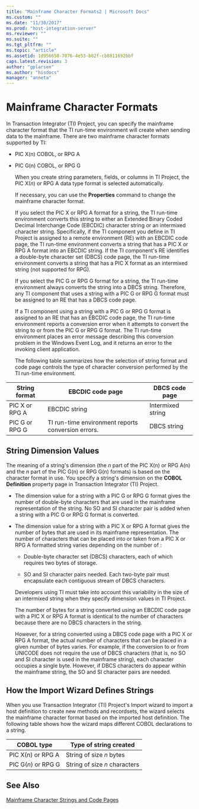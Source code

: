 ```yaml
---
title: "Mainframe Character Formats2 | Microsoft Docs"
ms.custom: ""
ms.date: "11/30/2017"
ms.prod: "host-integration-server"
ms.reviewer: ""
ms.suite: ""
ms.tgt_pltfrm: ""
ms.topic: "article"
ms.assetid: 1d956658-7076-4e53-b82f-cb8811692bbf
caps.latest.revision: 3
author: "gplarsen"
ms.author: "hisdocs"
manager: "anneta"
---
```

# Mainframe Character Formats
In Transaction Integrator (TI) Project, you can specify the mainframe character format that the TI run-time environment will create when sending data to the mainframe. There are two mainframe character formats supported by TI:  
  
- PIC X(n) COBOL, or RPG A  
  
- PIC G(n) COBOL, or RPG G  
  
  When you create string parameters, fields, or columns in TI Project, the PIC X(*n*) or RPG A data type format is selected automatically.  
  
  If necessary, you can use the **Properties** command to change the mainframe character format.  
  
  If you select the PIC X or RPG A format for a string, the TI run-time environment converts this string to either an Extended Binary Coded Decimal Interchange Code (EBCDIC) character string or an intermixed character string. Specifically, if the TI component you define in TI Project is assigned to a remote environment (RE) with an EBCDIC code page, the TI run-time environment converts a string that has a PIC X or RPG A format into an EBCDIC string. If the TI component's RE identifies a double-byte character set (DBCS) code page, the TI run-time environment converts a string that has a PIC X format as an intermixed string (not supported for RPG).  
  
  If you select the PIC G or RPG G format for a string, the TI run-time environment always converts the string into a DBCS string. Therefore, any TI component that uses a string with a PIC G or RPG G format must be assigned to an RE that has a DBCS code page.  
  
  If a TI component using a string with a PIC G or RPG G format is assigned to an RE that has an EBCDIC code page, the TI run-time environment reports a conversion error when it attempts to convert the string to or from the PIC G or RPG G format. The TI run-time environment places an error message describing this conversion problem in the Windows Event Log, and it returns an error to the invoking client application.  
  
  The following table summarizes how the selection of string format and code page controls the type of character conversion performed by the TI run-time environment.  
  
|String format|EBCDIC code page|DBCS code page|  
|-------------------|----------------------|--------------------|  
|PIC X or RPG A|EBCDIC string|Intermixed string|  
|PIC G or RPG G|TI run-time environment reports conversion errors.|DBCS string|  
  
## String Dimension Values  
 The meaning of a string's dimension (the *n* part of the PIC X(n) or RPG A(n) and the *n* part of the PIC G(n) or RPG G(n) formats) is based on the character format in use. You specify a string's dimension on the **COBOL Definition** property page in Transaction Integrator (TI) Project.  
  
- The dimension value for a string with a PIC G or RPG G format gives the number of double-byte characters that are used in the mainframe representation of the string. No SO and SI character pair is added when a string with a PIC G or RPG G format is converted.  
  
- The dimension value for a string with a PIC X or RPG A format gives the number of bytes that are used in its mainframe representation. The number of characters that can be placed into or taken from a PIC X or RPG A formatted string varies depending on the number of :  
  
  -   Double-byte character set (DBCS) characters, each of which requires two bytes of storage.  
  
  -   SO and SI character pairs needed. Each two-byte pair must encapsulate each contiguous stream of DBCS characters.  
  
  Developers using TI must take into account this variability in the size of an intermixed string when they specify dimension values in TI Project.  
  
  The number of bytes for a string converted using an EBCDIC code page with a PIC X or RPG A format is identical to the number of characters because there are no DBCS characters in the string.  
  
  However, for a string converted using a DBCS code page with a PIC X or RPG A format, the actual number of characters that can be placed in a given number of bytes varies. For example, if the conversion to or from UNICODE does not require the use of DBCS characters (that is, no SO and SI character is used in the mainframe string), each character occupies a single byte. However, if DBCS characters do appear within the mainframe string, the SO and SI character pairs are needed.  
  
## How the Import Wizard Defines Strings  
 When you use Transaction Integrator (TI) Project's Import wizard to import a host definition to create new methods and recordsets, the wizard selects the mainframe character format based on the imported host definition. The following table shows how the wizard maps different COBOL declarations to a string.  
  
|COBOL type|Type of string created|  
|----------------|----------------------------|  
|PIC X(*n*) or RPG A|String of size *n* bytes|  
|PIC G(*n*) or RPG G|String of size *n* characters|  
  
## See Also  
 [Mainframe Character Strings and Code Pages](../core/mainframe-character-strings-and-code-pages2.md)